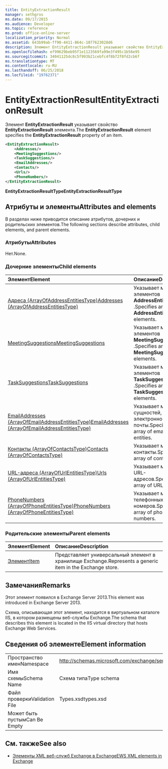 ```yaml
---
title: EntityExtractionResult
manager: sethgros
ms.date: 09/17/2015
ms.audience: Developer
ms.topic: reference
ms.prod: office-online-server
localization_priority: Normal
ms.assetid: 643b99ab-ff90-4411-864c-1077623028d6
description: Элемент EntityExtractionResult указывает свойство EntityExtractionResult элемента.
ms.openlocfilehash: ef99629beb95f1e1123569fa99e3f495c1b56e95
ms.sourcegitcommit: 34041125dc8c5f993b21cebfc4f8b72f0fd2cb6f
ms.translationtype: MT
ms.contentlocale: ru-RU
ms.lasthandoff: 06/25/2018
ms.locfileid: "19762371"
---
```

# <a name="entityextractionresult"></a><span data-ttu-id="595bc-103">EntityExtractionResult</span><span class="sxs-lookup"><span data-stu-id="595bc-103">EntityExtractionResult</span></span>

<span data-ttu-id="595bc-104">Элемент **EntityExtractionResult** указывает свойство **EntityExtractionResult** элемента.</span><span class="sxs-lookup"><span data-stu-id="595bc-104">The **EntityExtractionResult** element specifies the **EntityExtractionResult** property of an item.</span></span> 
  
```XML
<EntityExtractionResult>
    <Addresses/>
    <MeetingSuggestions/>
    <TaskSuggestions/>
    <EmailAddresses/>
    <Contacts/>
    <Urls/>
    <PhoneNumbers/>
</EntityExtractionResult>
```

 <span data-ttu-id="595bc-105">**EntityExtractionResultType**</span><span class="sxs-lookup"><span data-stu-id="595bc-105">**EntityExtractionResultType**</span></span>
## <a name="attributes-and-elements"></a><span data-ttu-id="595bc-106">Атрибуты и элементы</span><span class="sxs-lookup"><span data-stu-id="595bc-106">Attributes and elements</span></span>

<span data-ttu-id="595bc-107">В разделах ниже приводится описание атрибутов, дочерних и родительских элементов.</span><span class="sxs-lookup"><span data-stu-id="595bc-107">The following sections describe attributes, child elements, and parent elements.</span></span>
  
### <a name="attributes"></a><span data-ttu-id="595bc-108">Атрибуты</span><span class="sxs-lookup"><span data-stu-id="595bc-108">Attributes</span></span>

<span data-ttu-id="595bc-109">Нет.</span><span class="sxs-lookup"><span data-stu-id="595bc-109">None.</span></span>
  
### <a name="child-elements"></a><span data-ttu-id="595bc-110">Дочерние элементы</span><span class="sxs-lookup"><span data-stu-id="595bc-110">Child elements</span></span>

|<span data-ttu-id="595bc-111">**Элемент**</span><span class="sxs-lookup"><span data-stu-id="595bc-111">**Element**</span></span>|<span data-ttu-id="595bc-112">**Описание**</span><span class="sxs-lookup"><span data-stu-id="595bc-112">**Description**</span></span>|
|:-----|:-----|
|[<span data-ttu-id="595bc-113">Адреса (ArrayOfAddressEntitiesType)</span><span class="sxs-lookup"><span data-stu-id="595bc-113">Addresses (ArrayOfAddressEntitiesType)</span></span>](addresses-arrayofaddressentitiestype.md) <br/> |<span data-ttu-id="595bc-114">Указывает массив элементов **AddressEntity** .</span><span class="sxs-lookup"><span data-stu-id="595bc-114">Specifies an array of **AddressEntity** elements.</span></span>  <br/> |
|[<span data-ttu-id="595bc-115">MeetingSuggestions</span><span class="sxs-lookup"><span data-stu-id="595bc-115">MeetingSuggestions</span></span>](meetingsuggestions.md) <br/> |<span data-ttu-id="595bc-116">Указывает массив элементов **MeetingSuggestion** .</span><span class="sxs-lookup"><span data-stu-id="595bc-116">Specifies an array of **MeetingSuggestion** elements.</span></span>  <br/> |
|[<span data-ttu-id="595bc-117">TaskSuggestions</span><span class="sxs-lookup"><span data-stu-id="595bc-117">TaskSuggestions</span></span>](tasksuggestions.md) <br/> |<span data-ttu-id="595bc-118">Указывает массив элементов **TaskSuggestion** .</span><span class="sxs-lookup"><span data-stu-id="595bc-118">Specifies an array of **TaskSuggestion** elements.</span></span>  <br/> |
|[<span data-ttu-id="595bc-119">EmailAddresses (ArrayOfEmailAddressEntitiesType)</span><span class="sxs-lookup"><span data-stu-id="595bc-119">EmailAddresses (ArrayOfEmailAddressEntitiesType)</span></span>](emailaddresses-arrayofemailaddressentitiestype.md) <br/> |<span data-ttu-id="595bc-120">Указывает массив сущностей, адрес электронной почты.</span><span class="sxs-lookup"><span data-stu-id="595bc-120">Specifies an array of email address entities.</span></span>  <br/> |
|[<span data-ttu-id="595bc-121">Контакты (ArrayOfContactsType)</span><span class="sxs-lookup"><span data-stu-id="595bc-121">Contacts (ArrayOfContactsType)</span></span>](contacts-arrayofcontactstype.md) <br/> |<span data-ttu-id="595bc-122">Указывает массив контакты.</span><span class="sxs-lookup"><span data-stu-id="595bc-122">Specifies an array of contacts.</span></span>  <br/> |
|[<span data-ttu-id="595bc-123">URL-адреса (ArrayOfUrlEntitiesType)</span><span class="sxs-lookup"><span data-stu-id="595bc-123">Urls (ArrayOfUrlEntitiesType)</span></span>](urls-arrayofurlentitiestype.md) <br/> |<span data-ttu-id="595bc-124">Указывает массив URL-адресов.</span><span class="sxs-lookup"><span data-stu-id="595bc-124">Specifies an array of URLs.</span></span>  <br/> |
|[<span data-ttu-id="595bc-125">PhoneNumbers (ArrayOfPhoneEntitiesType)</span><span class="sxs-lookup"><span data-stu-id="595bc-125">PhoneNumbers (ArrayOfPhoneEntitiesType)</span></span>](phonenumbers-arrayofphoneentitiestype.md) <br/> |<span data-ttu-id="595bc-126">Указывает массив телефонных номеров.</span><span class="sxs-lookup"><span data-stu-id="595bc-126">Specifies an array of phone numbers.</span></span>  <br/> |
   
### <a name="parent-elements"></a><span data-ttu-id="595bc-127">Родительские элементы</span><span class="sxs-lookup"><span data-stu-id="595bc-127">Parent elements</span></span>

|<span data-ttu-id="595bc-128">**Элемент**</span><span class="sxs-lookup"><span data-stu-id="595bc-128">**Element**</span></span>|<span data-ttu-id="595bc-129">**Описание**</span><span class="sxs-lookup"><span data-stu-id="595bc-129">**Description**</span></span>|
|:-----|:-----|
|[<span data-ttu-id="595bc-130">Элемент</span><span class="sxs-lookup"><span data-stu-id="595bc-130">Item</span></span>](item.md) <br/> |<span data-ttu-id="595bc-131">Представляет универсальный элемент в хранилище Exchange.</span><span class="sxs-lookup"><span data-stu-id="595bc-131">Represents a generic item in the Exchange store.</span></span>  <br/> |
   
## <a name="remarks"></a><span data-ttu-id="595bc-132">Замечания</span><span class="sxs-lookup"><span data-stu-id="595bc-132">Remarks</span></span>

<span data-ttu-id="595bc-133">Этот элемент появился в Exchange Server 2013.</span><span class="sxs-lookup"><span data-stu-id="595bc-133">This element was introduced in Exchange Server 2013.</span></span>
  
<span data-ttu-id="595bc-134">Схема, описывающая этот элемент, находится в виртуальном каталоге IIS, в котором размещены веб-службы Exchange.</span><span class="sxs-lookup"><span data-stu-id="595bc-134">The schema that describes this element is located in the IIS virtual directory that hosts Exchange Web Services.</span></span>
  
## <a name="element-information"></a><span data-ttu-id="595bc-135">Сведения об элементе</span><span class="sxs-lookup"><span data-stu-id="595bc-135">Element information</span></span>

|||
|:-----|:-----|
|<span data-ttu-id="595bc-136">Пространство имен</span><span class="sxs-lookup"><span data-stu-id="595bc-136">Namespace</span></span>  <br/> |http://schemas.microsoft.com/exchange/services/2006/types  <br/> |
|<span data-ttu-id="595bc-137">Имя схемы</span><span class="sxs-lookup"><span data-stu-id="595bc-137">Schema Name</span></span>  <br/> |<span data-ttu-id="595bc-138">Схема типа</span><span class="sxs-lookup"><span data-stu-id="595bc-138">Type schema</span></span>  <br/> |
|<span data-ttu-id="595bc-139">Файл проверки</span><span class="sxs-lookup"><span data-stu-id="595bc-139">Validation File</span></span>  <br/> |<span data-ttu-id="595bc-140">Types.xsd</span><span class="sxs-lookup"><span data-stu-id="595bc-140">types.xsd</span></span>  <br/> |
|<span data-ttu-id="595bc-141">Может быть пустым</span><span class="sxs-lookup"><span data-stu-id="595bc-141">Can Be Empty</span></span>  <br/> ||
   
## <a name="see-also"></a><span data-ttu-id="595bc-142">См. также</span><span class="sxs-lookup"><span data-stu-id="595bc-142">See also</span></span>



- [<span data-ttu-id="595bc-143">Элементы XML веб-служб Exchange в Exchange</span><span class="sxs-lookup"><span data-stu-id="595bc-143">EWS XML elements in Exchange</span></span>](ews-xml-elements-in-exchange.md)

